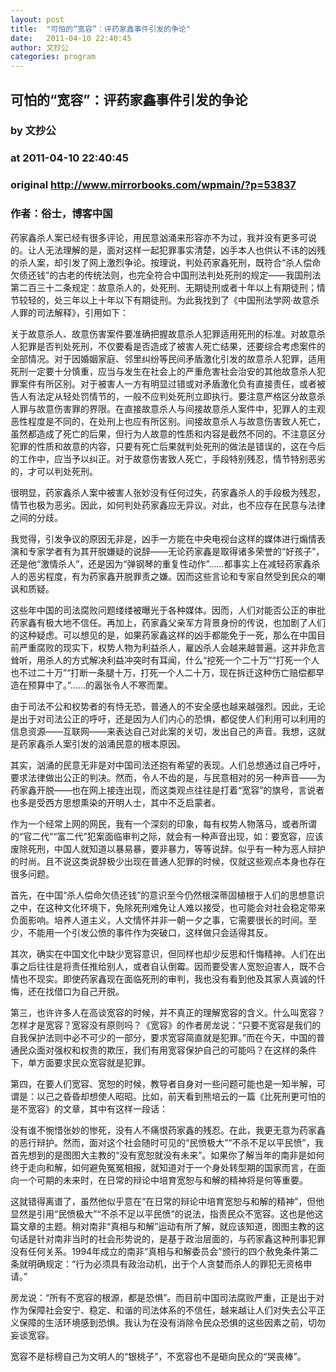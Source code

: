 ```yaml
---
layout: post
title:  "可怕的“宽容”：评药家鑫事件引发的争论"
date:   2011-04-10 22:40:45
author: 文抄公
categories: program
---
```


## 可怕的“宽容”：评药家鑫事件引发的争论
### by 文抄公
### at 2011-04-10 22:40:45
### original <http://www.mirrorbooks.com/wpmain/?p=53837>

<h3>作者：俗士，博客中国</h3>
<p>药家鑫杀人案已经有很多评论，用民意汹涌来形容亦不为过，我并没有更多可说的。让人无法理解的是，面对这样一起犯罪事实清楚，凶手本人也供认不讳的凶残的杀人案，却引发了网上激烈争论。按理说，判处药家鑫死刑，既符合“杀人偿命欠债还钱”的古老的传统法则，也完全符合中国刑法判处死刑的规定——我国刑法第二百三十二条规定：故意杀人的，处死刑、无期徒刑或者十年以上有期徒刑；情节较轻的，处三年以上十年以下有期徒刑。为此我找到了《中国刑法学网·故意杀人罪的司法解释》，引用如下：</p>
<p>关于故意杀人、故意伤害案件要准确把握故意杀人犯罪适用死刑的标准。对故意杀人犯罪是否判处死刑，不仅要看是否造成了被害人死亡结果，还要综合考虑案件的全部情况。对于因婚姻家庭、邻里纠纷等民间矛盾激化引发的故意杀人犯罪，适用死刑一定要十分慎重，应当与发生在社会上的严重危害社会治安的其他故意杀人犯罪案件有所区别。对于被害人一方有明显过错或对矛盾激化负有直接责任，或者被告人有法定从轻处罚情节的，一般不应判处死刑立即执行。要注意严格区分故意杀人罪与故意伤害罪的界限。在直接故意杀人与间接故意杀人案件中，犯罪人的主观恶性程度是不同的，在处刑上也应有所区别。间接故意杀人与故意伤害致人死亡，虽然都造成了死亡的后果，但行为人故意的性质和内容是截然不同的。不注意区分犯罪的性质和故意的内容，只要有死亡后果就判处死刑的做法是错误的，这在今后的工作中，应当予以纠正。对于故意伤害致人死亡，手段特别残忍，情节特别恶劣的，才可以判处死刑。</p>
<p>很明显，药家鑫杀人案中被害人张妙没有任何过失，药家鑫杀人的手段极为残忍，情节也极为恶劣。因此，如何判处药家鑫应无异议。对此，也不应存在民意与法律之间的分歧。</p>
<p>我觉得，引发争议的原因无非是，凶手一方能在中央电视台这样的媒体进行煽情表演和专家学者有为其开脱嫌疑的说辞——无论药家鑫是取得诸多荣誉的“好孩子”，还是他“激情杀人”，还是因为“弹钢琴的重复性动作”……都事实上在减轻药家鑫杀人的恶劣程度，有为药家鑫开脱罪责之嫌。因而这些言论和专家自然受到民众的嘲讽和质疑。</p>
<p>这些年中国的司法腐败问题缕缕被曝光于各种媒体。因而，人们对能否公正的审批药家鑫有极大地不信任。再加上，药家鑫父亲军方背景身份的传说，也加剧了人们的这种疑虑。可以想见的是，如果药家鑫这样的凶手都能免于一死，那么在中国目前严重腐败的现实下，权势人物为利益杀人，雇凶杀人会越来越普遍。这并非危言耸听，用杀人的方式解决利益冲突时有耳闻，什么“挖死一个二十万”“打死一个人也不过二十万”“打断一条腿十万，打死一个人二十万，现在拆迁这种伤亡赔偿都早造在预算中了。”……的嚣张令人不寒而栗。</p>
<p>由于司法不公和权势者的有恃无恐，普通人的不安全感也越来越强烈。因此，无论是出于对司法公正的呼吁，还是因为人们内心的恐惧，都促使人们利用可以利用的信息资源——互联网——来表达自己对此案的关切，发出自己的声音。我想，这就是药家鑫杀人案引发的汹涌民意的根本原因。</p>
<p>其实，汹涌的民意无非是对中国司法还抱有希望的表现。人们总想通过自己呼吁，要求法律做出公正的判决。然而，令人不齿的是，与民意相对的另一种声音——为药家鑫开脱——也在网上接连出现，而这类观点往往是打着“宽容”的旗号，言说者也多是受西方思想熏染的开明人士，其中不乏启蒙者。</p>
<p>作为一个经常上网的网民，我有一个深刻的印象，每有权势人物落马，或者所谓的“官二代”“富二代”犯案面临审判之际，就会有一种声音出现，如：要宽容，应该废除死刑，中国人就知道以暴易暴，要非暴力，等等说辞。似乎有一种为恶人辩护的时尚。且不说这类说辞极少出现在普通人犯罪的时候，仅就这些观点本身也存在很多问题。</p>
<p>首先，在中国“杀人偿命欠债还钱”的意识至今仍然根深蒂固植根于人们的思想意识之中，在这种文化环境下，免除死刑难免让人难以接受，也可能会对社会稳定带来负面影响。培养人道主义，人文情怀并非一朝一夕之事，它需要很长的时间。至少，不能用一个引发公愤的事件作为突破口，这样做只会适得其反。</p>
<p>其次，确实在中国文化中缺少宽容意识，但同样也却少反思和忏悔精神。人们在出事之后往往是将责任推给别人，或者自认倒霉。因而要受害人宽恕迫害人，既不合情也不现实。即使药家鑫现在面临死刑的审判，我也没有看到他及其家人真诚的忏悔，还在找借口为自己开脱。</p>
<p>第三，也许许多人在高谈宽容的时候，并不真正的理解宽容的含义。什么叫宽容？怎样才是宽容？宽容没有原则吗？《宽容》的作者房龙说：“只要不宽容是我们的自我保护法则中必不可少的一部分，要求宽容简直就是犯罪。”而在今天，中国的普通民众面对强权和权贵的欺压，我们有用宽容保护自己的可能吗？在这样的条件下，单方面要求民众宽容就是犯罪。</p>
<p>第四，在要人们宽容、宽恕的时候，教导者自身对一些问题可能也是一知半解，可谓是：以己之昏昏却想使人昭昭。比如，前天看到熊培云的一篇《比死刑更可怕的是不宽容》的文章，其中有这样一段话：</p>
<p>没有谁不惋惜张妙的惨死，没有人不痛恨药家鑫的残忍。在此，我更无意为药家鑫的恶行辩护。然而，面对这个社会随时可见的“民愤极大”“不杀不足以平民愤”，我首先想到的是图图大主教的“没有宽恕就没有未来”。如果你了解当年的南非是如何终于走向和解，如何避免冤冤相报，就知道对于一个身处转型期的国家而言，在面向一个可期的未来时，在日常的辩论中培育宽恕与和解的精神将是何等重要。</p>
<p>这就错得离谱了，虽然他似乎意在“在日常的辩论中培育宽恕与和解的精神”，但他显然是引用“民愤极大”“不杀不足以平民愤”的说法，指责民众不宽容。这也是他这篇文章的主题。稍对南非“真相与和解”运动有所了解，就应该知道，图图主教的这句话是针对南非当时的社会形势说的，是基于政治层面的，与药家鑫这种刑事犯罪没有任何关系。1994年成立的南非“真相与和解委员会”颁行的四个赦免条件第二条就明确规定：“行为必须具有政治动机，出于个人贪婪而杀人的罪犯无资格申请。”</p>
<p>房龙说：“所有不宽容的根源，都是恐惧”。而目前中国司法腐败严重，正是出于对作为保障社会安宁、稳定、和谐的司法体系的不信任，越来越让人们对失去公平正义保障的生活环境感到恐惧。我认为在没有消除令民众恐惧的这些因素之前，切勿妄谈宽容。</p>
<p>宽容不是标榜自己为文明人的“银桃子”，不宽容也不是砸向民众的“哭丧棒”。</p>
